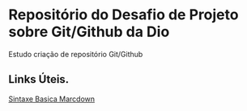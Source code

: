 # Repositório do Desafio de Projeto sobre Git/Github da Dio
Estudo criação de repositório Git/Github

## Links Úteis.
[Sintaxe Basica Marcdown](https://www.markdownguide.org/)
